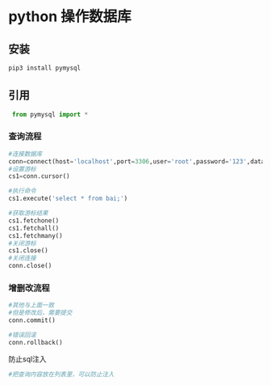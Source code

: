 # python 操作数据库

## 安装

```powershell
pip3 install pymysql
```

## 引用

```python
 from pymysql import *
```

### 查询流程

```python
#连接数据库
conn=connect(host='localhost',port=3306,user='root',password='123',database='bai',charset='utf8')
#设置游标
cs1=conn.cursor()

#执行命令
cs1.execute('select * from bai;')

#获取游标结果
cs1.fetchone() 
cs1.fetchall() 
cs1.fetchmany()
#关闭游标
cs1.close()
#关闭连接
conn.close()
```

### 增删改流程

```python
#其他与上面一致
#但是修改后，需要提交
conn.commit()

#错误回滚
conn.rollback()

```

防止sql注入

```python
#把查询内容放在列表里，可以防止注入
```

